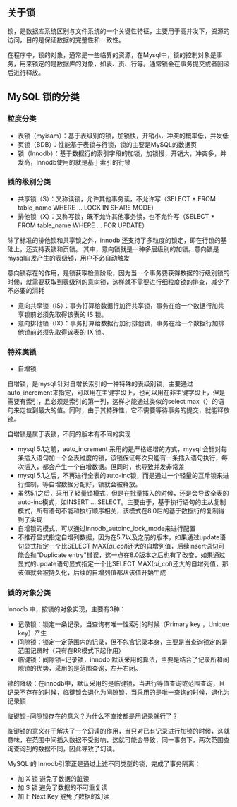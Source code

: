 ## 关于锁
锁，是数据库系统区别与文件系统的一个关键性特征，主要用于高并发下，资源的访问，目的是保证数据的完整性和一致性。

在程序中，锁的对象，通常是一些临界的资源，在Mysql中，锁的控制对象是事务，用来锁定的是数据库的对象，如表、页、行等。通常锁会在事务提交或者回滚后进行释放。


## MySQL 锁的分类

### 粒度分类
* 表锁（myisam）：基于表级别的锁，加锁快，开销小，冲突的概率低，并发低
* 页锁（BDB）：性能基于表锁与行锁，锁的主要是MySQL的数据页
* 锁（Innodb）：基于数据行的索引字段的加锁，加锁慢，开销大，冲突多，并发高，Innodb使用的就是基于索引的行锁

### 锁的级别分类
* 共享锁（S）：又称读锁，允许其他事务读，不允许写（SELECT * FROM table_name WHERE ... LOCK IN SHARE MODE）
* 排他锁（X）：又称写锁，既不允许其他事务读，也不允许写（SELECT * FROM table_name WHERE ... FOR UPDATE）

除了标准的排他锁和共享锁之外，innodb 还支持了多粒度的锁定，即在行锁的基础上，还支持表锁和页锁。
其中，意向锁就是一种多层级别的加锁。意向锁是mysql自发产生的表级锁，用户不必自动触发

意向锁存在的作用，是锁获取检测阶段，因为当一个事务要获得数据的行级别锁的时候，就需要获取到表级别的意向锁，这样就不需要进行细粒度锁的排查，减少了不必要的消耗

* 意向共享锁（IS）：事务打算给数据行加行共享锁，事务在给一个数据行加共享锁前必须先取得该表的 IS 锁。 
* 意向排他锁（IX）：事务打算给数据行加行排他锁，事务在给一个数据行加排他锁前必须先取得该表的 IX 锁。

### 特殊类锁
* 自增锁

自增锁，是mysql 针对自增长索引的一种特殊的表级别锁，主要通过auto_increment来指定，可以用在主键字段上，也可以用在非主键字段上，但是需要有索引，且必须是索引的第一列，这样才能通过类似的select max（）的语句来定位到最大的值。同时，由于其特殊性，它不需要等待事务的提交，就能释放锁。

自增锁是属于表锁，不同的版本有不同的实现

* mysql 5.1之前，auto_increment 采用的是严格递增的方式，mysql 会针对每条插入语句加一个全表维度的锁，该锁保证每次只能有一条插入语句执行，每次插入，都会产生一个自增数据。但同时，也导致并发非常差
* mysql 5.1之后，不再进行全表的auto-inc锁，而是通过一个轻量的互斥锁来进行控制，等自增数据分配好，锁就会被释放。
* 虽然5.1之后，采用了轻量锁模式，但是在批量插入的时候，还是会导致全表的auto-inc模式，如INSERT ... SELECT。主要由于，基于执行语句的主从复制模式，所有语句不能和执行顺序相关，该模式在8.0后的基于数据行的复制得到了实现
* 自增锁的模式，可以通过innodb_autoinc_lock_mode来进行配置
* 不推荐显式指定自增列数据，因为在5.7以及之前的版本，如果通过update语句显式指定一个比SELECT MAX(*ai_col*)还大的自增列值，后续insert语句可能会抛"Duplicate entry"错误，这一点在8.0版本之后也有了改变，如果通过显式的update语句显式指定一个比SELECT MAX(*ai_col*)还大的自增列值，那该值就会被持久化，后续的自增列值都从该值开始生成

### 锁的对象分类

Innodb 中，按锁的对象实现，主要有3种：

* 记录锁：锁定一条记录，当查询有唯一性索引的时候（Primary key ，Unique key）产生
* 间隙锁：锁定一定范围内的记录，但不包含记录本身，主要是当查询锁定的是范围记录时（只有在RR模式下起作用）
* 临键锁：间隙锁+记录锁，innodb 默认采用的算法，主要是结合了记录所和间隙锁的优势，采用的是范围查询，左开右闭。

锁的降级：在innodb中，默认采用的是临键锁，当进行等值查询或范围查询，且记录不存在的时候，临键锁会退化为间隙锁，当采用的是唯一查询的时候，退化为记录锁

临键锁+间隙锁存在的意义？为什么不直接都是用记录就行了？

临键锁的意义在于解决了一个幻读的作用，当只对已有记录进行加锁的时候，这就意味，在范围中间插入数据不受影响，这就可能会导致，同一事务下，两次范围查询查询到的数据不同，因此导致了幻读。


MySQL 的 Innodb引擎正是通过上述不同类型的锁，完成了事务隔离：

* 加 X 锁 避免了数据的脏读
* 加 S 锁 避免了数据的不可重复读
* 加上 Next Key 避免了数据的幻读